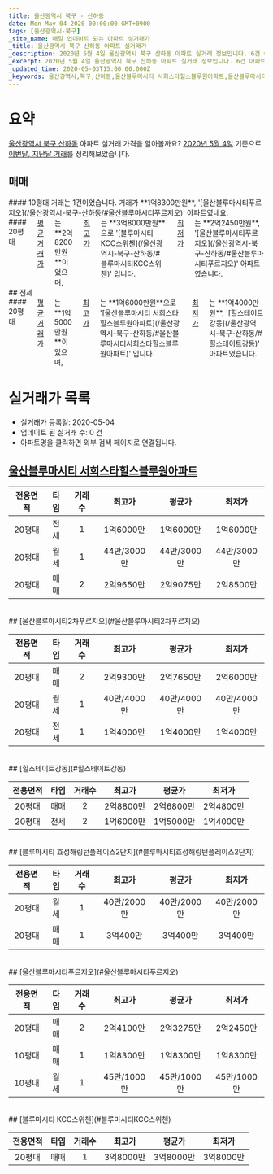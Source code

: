 ```yaml
---
title: 울산광역시 북구 - 산하동
date: Mon May 04 2020 00:00:00 GMT+0900
tags: [울산광역시-북구]
_site_name: 매일 업데이트 되는 아파트 실거래가
_title: 울산광역시 북구 산하동 아파트 실거래가
_description: 2020년 5월 4일 울산광역시 북구 산하동 아파트 실거래 정보입니다. 6건 아파트 정보가 있습니다.
_excerpt: 2020년 5월 4일 울산광역시 북구 산하동 아파트 실거래 정보입니다. 6건 아파트 정보가 있습니다.
_updated_time: 2020-05-03T15:00:00.000Z
_keywords: 울산광역시,북구,산하동,울산블루마시티 서희스타힐스블루원아파트,울산블루마시티2차푸르지오,힐스테이트강동,블루마시티 효성해링턴플레이스2단지,울산블루마시티푸르지오,블루마시티 KCC스위첸
---
```





# 요약
<ins>울산광역시 북구 산하동</ins> 아파트 실거래 가격을 알아볼까요? <ins>2020년 5월 4일</ins> 기준으로 <ins>이번달, 지난달 거래</ins>를 정리해보았습니다.

## 매매
<div class="container">
<div class="six columns" markdown="1">
#### 10평대
거래는 1건이었습니다. 거래가 **1억8300만원**, '[울산블루마시티푸르지오](/울산광역시-북구-산하동/#울산블루마시티푸르지오)' 아파트였네요.
</div>
<div class="six columns" markdown="1">
#### 20평대
<ins>평균 거래가</ins>는 **2억8200만원**이었으며, <ins>최고가</ins>는 **3억8000만원**으로 '[블루마시티 KCC스위첸](/울산광역시-북구-산하동/#블루마시티KCC스위첸)' 입니다. <ins>최저가</ins>는 **2억2450만원**, '[울산블루마시티푸르지오](/울산광역시-북구-산하동/#울산블루마시티푸르지오)' 아파트였습니다.
</div>
</div>
## 전세
<div class="container">
<div class="twelve columns" markdown="1">
#### 20평대
<ins>평균 거래가</ins>는 **1억5000만원**이었으며, <ins>최고가</ins>는 **1억6000만원**으로 '[울산블루마시티 서희스타힐스블루원아파트](/울산광역시-북구-산하동/#울산블루마시티서희스타힐스블루원아파트)' 입니다. <ins>최저가</ins>는 **1억4000만원**, '[힐스테이트강동](/울산광역시-북구-산하동/#힐스테이트강동)' 아파트였습니다.
</div>
</div>



# 실거래가 목록
- 실거래가 등록일: 2020-05-04
- 업데이트 된 실거래 수: 0 건
- 아파트명을 클릭하면 외부 검색 페이지로 연결됩니다.

## [울산블루마시티 서희스타힐스블루원아파트](#울산블루마시티서희스타힐스블루원아파트)

|전용면적|타입|거래수|최고가|평균가|최저가|
|:---:|:---:|:---:|:---:|:---:|:---:|
|20평대|<span class="deal-type-2">전세</span>|1|1억6000만|1억6000만|1억6000만|
|20평대|<span class="deal-type-3">월세</span>|1|44만/3000만|44만/3000만|44만/3000만|
|20평대|<span class="deal-type-1">매매</span>|2|2억9650만|2억9075만|2억8500만|

<br/>
## [울산블루마시티2차푸르지오](#울산블루마시티2차푸르지오)

|전용면적|타입|거래수|최고가|평균가|최저가|
|:---:|:---:|:---:|:---:|:---:|:---:|
|20평대|<span class="deal-type-1">매매</span>|2|2억9300만|2억7650만|2억6000만|
|20평대|<span class="deal-type-3">월세</span>|1|40만/4000만|40만/4000만|40만/4000만|
|20평대|<span class="deal-type-2">전세</span>|1|1억4000만|1억4000만|1억4000만|

<br/>
## [힐스테이트강동](#힐스테이트강동)

|전용면적|타입|거래수|최고가|평균가|최저가|
|:---:|:---:|:---:|:---:|:---:|:---:|
|20평대|<span class="deal-type-1">매매</span>|2|2억8800만|2억6800만|2억4800만|
|20평대|<span class="deal-type-2">전세</span>|2|1억6000만|1억5000만|1억4000만|

<br/>
## [블루마시티 효성해링턴플레이스2단지](#블루마시티효성해링턴플레이스2단지)

|전용면적|타입|거래수|최고가|평균가|최저가|
|:---:|:---:|:---:|:---:|:---:|:---:|
|20평대|<span class="deal-type-3">월세</span>|1|40만/2000만|40만/2000만|40만/2000만|
|20평대|<span class="deal-type-1">매매</span>|1|3억400만|3억400만|3억400만|

<br/>
## [울산블루마시티푸르지오](#울산블루마시티푸르지오)

|전용면적|타입|거래수|최고가|평균가|최저가|
|:---:|:---:|:---:|:---:|:---:|:---:|
|20평대|<span class="deal-type-1">매매</span>|2|2억4100만|2억3275만|2억2450만|
|10평대|<span class="deal-type-1">매매</span>|1|1억8300만|1억8300만|1억8300만|
|10평대|<span class="deal-type-3">월세</span>|1|45만/1000만|45만/1000만|45만/1000만|

<br/>
## [블루마시티 KCC스위첸](#블루마시티KCC스위첸)

|전용면적|타입|거래수|최고가|평균가|최저가|
|:---:|:---:|:---:|:---:|:---:|:---:|
|20평대|<span class="deal-type-1">매매</span>|1|3억8000만|3억8000만|3억8000만|

<br/>



